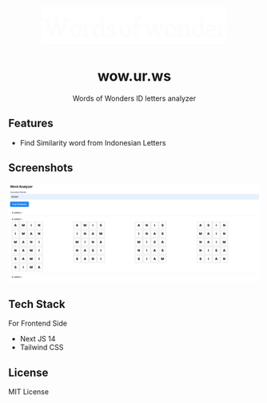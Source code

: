 <div align="center">
  <img src="public/docs/logo-default.png" width="370px" height="80px" alt="logo" />
  <h1>wow.ur.ws</h1>
  <p>Words of Wonders ID letters analyzer</p>
</div>

## Features

- Find Similarity word from Indonesian Letters

## Screenshots

![ss 1](public/docs/screenshot.png)


## Tech Stack

For Frontend Side

- Next JS 14
- Tailwind CSS


## License

MIT License
